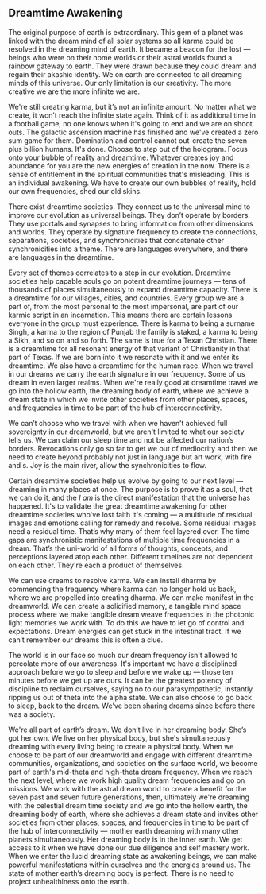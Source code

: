 

## Dreamtime Awakening


The original purpose of earth is extraordinary.
This gem of a planet was linked with the dream mind of all solar systems so all karma could be resolved in the dreaming mind of earth.
It became a beacon for the lost
&mdash;
beings who were on their home worlds or their astral worlds found a rainbow gateway to earth.
They were drawn because they could dream and regain their akashic identity.
We on earth are connected to all dreaming minds of this universe.
Our only limitation is our creativity.
The more creative we are the more infinite we are.

We're still creating karma,
but it’s not an infinite amount.
No matter what we create,
it won’t reach the infinite state again.
Think of it as additional time in a football game,
no one knows when it's going to end and we are on shoot outs.
The galactic ascension machine has finished and we've created a zero sum game for them.
Domination and control cannot out-create the seven plus billion humans.
It's done.
Choose to step out of the hologram.
Focus onto your bubble of reality and dreamtime.
Whatever creates joy and abundance for you are the new energies of creation in the now.
There is a sense of entitlement in the spiritual communities that's misleading.
This is an individual awakening.
We have to create our own bubbles of reality,
hold our own frequencies,
shed our old skins.


There exist dreamtime societies.
They connect us to the universal mind to improve our evolution as universal beings.
They don’t operate by borders.
They use portals and synapses to bring information from other dimensions and worlds.
They operate by signature frequency to create the connections,
separations,
societies,
and synchronicities that concatenate other synchronicities into a theme.
There are languages everywhere,
and there are languages in the dreamtime.

Every set of themes correlates to a step in our evolution.
Dreamtime societies help capable souls go on potent dreamtime journeys
&mdash;
tens of thousands of places simultaneously to expand dreamtime capacity.
There is a dreamtime for our villages,
cities,
and countries.
Every group we are a part of,
from the most personal to the most impersonal,
are part of our karmic script in an incarnation.
This means there are certain lessons everyone in the group must experience.
There is karma to being a surname Singh,
a karma to the region of Punjab the family is staked,
a karma to being a Sikh,
and so on and so forth.
The same is true for a Texan Christian.
There is a dreamtime for all resonant energy of that variant of Christianity in that part of Texas.
If we are born into it we resonate with it and we enter its dreamtime.
We also have a dreamtime for the human race.
When we travel in our dreams we carry the earth signature in our frequency.
Some of us dream in even larger realms.
When we're really good at dreamtime travel we go into the hollow earth,
the dreaming body of earth,
where we achieve a dream state in which we invite other societies from other places,
spaces,
and frequencies in time to be part of the hub of interconnectivity.


We can’t choose who we travel with when we haven’t achieved full sovereignty in our dreamworld,
but we aren't limited to what our society tells us.
We can claim our sleep time and not be affected our nation’s borders.
Revocations only go so far to get we out of mediocrity and then we need to create beyond probably not just in language but art work,
with fire and s.
Joy is the main river,
allow the synchronicities to flow.


Certain dreamtime societies help us evolve by going to our next level
&mdash;
dreaming in many places at once.
The purpose is to prove it as a soul,
that we can do it,
and the *I am* is the direct manifestation that the universe has happened.
It's to validate the great dreamtime awakening for other dreamtime societies who've lost faith it's coming
&mdash;
a multitude of residual images and emotions calling for remedy and resolve.
Some residual images need a residual time.
That’s why many of them feel layered over.
The time gaps are synchronistic manifestations of multiple time frequencies in a dream.
That’s the uni-world of all forms of thoughts,
concepts,
and perceptions layered atop each other.
Different timelines are not dependent on each other.
They're each a product of themselves.




We can use dreams to resolve karma.
We can install dharma by commencing the frequency where karma can no longer hold us back,
where we are propelled into creating dharma.
We can make manifest in the dreamworld.
We can create a solidified memory,
a tangible mind space process where we make tangible dream weave frequencies in the photonic light memories we work with.
To do this we have to let go of control and expectations.
Dream energies can get stuck in the intestinal tract.
If we can’t remember our dreams this is often a clue.

The world is in our face so much our dream frequency isn't allowed to percolate more of our awareness.
It's important we have a disciplined approach before we go to sleep and before we wake up
&mdash;
those ten minutes before we get up are ours.
It can be the greatest potency of discipline to reclaim ourselves,
saying no to our parasympathetic,
instantly ripping us out of theta into the alpha state.
We can also choose to go back to sleep,
back to the dream.
We've been sharing dreams since before there was a society.


We're all part of earth’s dream.
We don’t live in her dreaming body.
She’s got her own.
We live on her physical body,
but she's simultaneously dreaming with every living being to create a physical body.
When we choose to be part of our dreamworld and engage with different dreamtime communities,
organizations,
and societies on the surface world,
we become part of earth's mid-theta and high-theta dream frequency.
When we reach the next level,
where we work high quality dream frequencies and go on missions.
We work with the astral dream world to create a benefit for the seven past and seven future generations,
then,
ultimately
we're dreaming with the celestial dream time society and we go into the hollow earth,
the dreaming body of earth,
where she achieves a dream state and invites other societies from other places,
spaces,
and frequencies in time to be part of the hub of interconnectivity
&mdash;
mother earth dreaming with many other planets simultaneously.
Her dreaming body is in the inner earth.
We get access to it when we have done our due diligence and self mastery work.
When we enter the lucid dreaming state as awakening beings,
we can make powerful manifestations within ourselves and the energies around us.
The state of mother earth’s dreaming body is perfect.
There is no need to project unhealthiness onto the earth.
